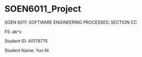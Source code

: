 # SOEN6011_Project
SOEN 6011: SOFTWARE ENGINEERING PROCESSES: SECTION CC

F5: ab^x

Student ID: 40179775

Student Name: Yun Ni
